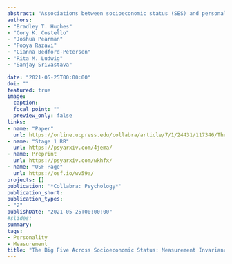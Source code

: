 ```yaml
---
abstract: "Associations between socioeconomic status (SES) and personality traits have important implications for theory and application. Progress in understanding these associations depends on valid measurement, unbiased estimation, and careful assessment of generalizability. In this registered report, we used data from AIID, a large online study, to address three basic questions about personality and SES. First, we evaluated the measurement invariance of a common measure of personality, the Big Five Inventory, across indicators of educational attainment, income, and occupational prestige. Fit indices showed some instances of detectable noninvariance, but with little practical impact on substantive results. Second, we estimated associations between SES and personality. Results showed that personality and SES were largely independent (most rs < .1), in contrast to predictions derived from several previous studies.Third, we tested whether age trends in personality were moderated by SES. Results did not support predictions from social investment theory, but they did suggest that age trends were largely generalizable across SES. We discuss the implications of these findings for developing and validating personality measures for use in diverse samples. We also discuss the implications for theories that propose that the Big Five are responsive to, or partially responsible for, people’s economic and social conditions."
authors:
- "Bradley T. Hughes"
- "Cory K. Costello"
- "Joshua Pearman"
- "Pooya Razavi"
- "Cianna Bedford-Petersen"
- "Rita M. Ludwig"
- "Sanjay Srivastava"

date: "2021-05-25T00:00:00"
doi: ""
featured: true
image:
  caption: 
  focal_point: ""
  preview_only: false
links:
- name: "Paper"
  url: https://online.ucpress.edu/collabra/article/7/1/24431/117346/The-Big-Five-Across-Socioeconomic-Status
- name: "Stage 1 RR"
  url: https://psyarxiv.com/4jema/
- name: Preprint
  url: https://psyarxiv.com/wkhfx/ 
- name: "OSF Page"
  url: https://osf.io/wv59a/
projects: []
publication: '*Collabra: Psychology*'
publication_short:
publication_types:
- "2"
publishDate: "2021-05-25T00:00:00"
#slides: 
summary: 
tags:
- Personality
- Measurement
title: "The Big Five Across Socioeconomic Status: Measurement Invariance, Relationships, and Age Trends"
---
```

